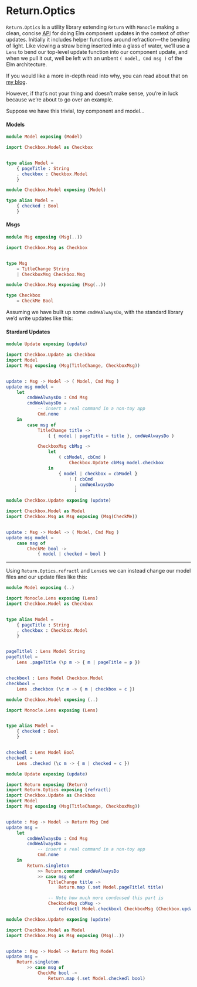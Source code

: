 # Return.Optics

`Return.Optics` is a utility library extending `Return` with `Monocle` making a clean, concise <abbr title="application programming interface">API</abbr> for doing Elm component updates in the context of other updates. Initially it includes helper functions around refraction—the bending of light. Like viewing a straw being inserted into a glass of water, we’ll use a `Lens` to bend our top-level update function into our component update, and when we pull it out, well be left with an unbent `( model, Cmd msg )` of the Elm architecture.

If you would like a more in-depth read into why, you can read about that on [my blog](https://toast.al/posts/2016-10-20-optical-swordplay-with-components.html).

However, if that’s not your thing and doesn’t make sense, you’re in luck because we’re about to go over an example.

Suppose we have this trivial, toy component and model…


#### Models

```elm
module Model exposing (Model)

import Checkbox.Model as Checkbox


type alias Model =
    { pageTitle : String
    , checkbox : Checkbox.Model
    }
```

```elm
module Checkbox.Model exposing (Model)

type alias Model =
    { checked : Bool
    }
```


#### Msgs

```elm
module Msg exposing (Msg(..))

import Checkbox.Msg as Checkbox


type Msg
    = TitleChange String
    | CheckboxMsg Checkbox.Msg
```

```elm
module Checkbox.Msg exposing (Msg(..))

type Checkbox
    = CheckMe Bool
```


Assuming we have built up some `cmdWeAlwaysDo`, with the standard library we’d write updates like this:


#### Stardard Updates

```elm
module Update exposing (update)

import Checkbox.Update as Checkbox
import Model
import Msg exposing (Msg(TitleChange, CheckboxMsg))


update : Msg -> Model -> ( Model, Cmd Msg )
update msg model =
    let
        cmdWeAlwaysDo : Cmd Msg
        cmdWeAlwaysDo =
            -- insert a real command in a non-toy app
            Cmd.none
    in
        case msg of
            TitleChange title ->
                ( { model | pageTitle = title }, cmdWeAlwaysDo )

            CheckboxMsg cbMsg ->
                let
                    ( cbModel, cbCmd )
                        Checkbox.Update cbMsg model.checkbox
                in
                    { model | checkbox = cbModel }
                        ! [ cbCmd
                          , cmdWeAlwaysDo
                          ]
```

```elm
module Checkbox.Update exposing (update)

import Checkbox.Model as Model
import Checkbox.Msg as Msg exposing (Msg(CheckMe))


update : Msg -> Model -> ( Model, Cmd Msg )
update msg model =
    case msg of
        CheckMe bool ->
            { model | checked = bool }
```


- - -


Using `Return.Optics.refractl` and `Lens`es we can instead change our model files and our update files like this:

```elm
module Model exposing (..)

import Monocle.Lens exposing (Lens)
import Checkbox.Model as Checkbox


type alias Model =
    { pageTitle : String
    , checkbox : Checkbox.Model
    }


pageTitlel : Lens Model String
pageTitlel =
    Lens .pageTitle (\p m -> { m | pageTitle = p })


checkboxl : Lens Model Checkbox.Model
checkboxl =
    Lens .checkbox (\c m -> { m | checkbox = c })
```

```elm
module Checkbox.Model exposing (..)

import Monocle.Lens exposing (Lens)


type alias Model =
    { checked : Bool
    }


checkedl : Lens Model Bool
checkedl =
    Lens .checked (\c m -> { m | checked = c })
```

```elm
module Update exposing (update)

import Return exposing (Return)
import Return.Optics exposing (refractl)
import Checkbox.Update as Checkbox
import Model
import Msg exposing (Msg(TitleChange, CheckboxMsg))


update : Msg -> Model -> Return Msg Cmd
update msg =
    let
        cmdWeAlwaysDo : Cmd Msg
        cmdWeAlwaysDo =
            -- insert a real command in a non-toy app
            Cmd.none
    in
        Return.singleton
            >> Return.command cmdWeAlwaysDo
            >> case msg of
                TitleChange title ->
                    Return.map (.set Model.pageTitlel title)

                -- Note how much more condensed this part is
                CheckboxMsg cbMsg ->
                    refractl Model.checkboxl CheckboxMsg (Checkbox.update cbMsg)
```

```elm
module Checkbox.Update exposing (update)

import Checkbox.Model as Model
import Checkbox.Msg as Msg exposing (Msg(..))


update : Msg -> Model -> Return Msg Model
update msg =
    Return.singleton
        >> case msg of
            CheckMe bool ->
                Return.map (.set Model.checkedl bool)
```


